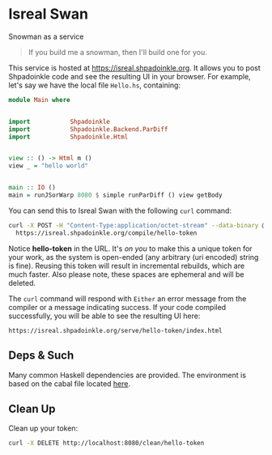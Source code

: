 # Isreal Swan

Snowman as a service

> If you build me a snowman, then I'll build one for you.

This service is hosted at https://isreal.shpadoinkle.org. It allows you to post
Shpadoinkle code and see the resulting UI in your browser. For example, let's say we have
the local file `Hello.hs`, containing:

```haskell
module Main where


import           Shpadoinkle
import           Shpadoinkle.Backend.ParDiff
import           Shpadoinkle.Html


view :: () -> Html m ()
view _ = "hello world"


main :: IO ()
main = runJSorWarp 8080 $ simple runParDiff () view getBody
```

You can send this to Isreal Swan with the following `curl` command:

```bash
curl -X POST -H "Content-Type:application/octet-stream" --data-binary @Hello.hs \
  https://isreal.shpadoinkle.org/compile/hello-token
```

Notice **hello-token** in the URL. It's _on you_ to make this a unique token for your work,
as the system is open-ended (any arbitrary (uri encoded) string is fine).
Reusing this token will result in incremental rebuilds, which
are much faster. Also please note, these spaces are ephemeral and will be deleted.

The `curl` command will respond with `Either` an error message from the compiler or
a message indicating success. If your code compiled successfully, you will be able to see
the resulting UI here:

`https://isreal.shpadoinkle.org/serve/hello-token/index.html`


## Deps & Such

Many common Haskell dependencies are provided.
The environment is based on the cabal file located [here](https://gitlab.com/platonic/shpadoinkle/-/blob/master/isreal/swan/swan.cabal).

## Clean Up

Clean up your token:

```bash
curl -X DELETE http://localhost:8080/clean/hello-token
```
